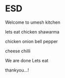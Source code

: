 # ESD


Welcome to umesh kitchen

lets eat chicken shawarma

chicken 
onion
bell pepper


cheese 
chilli


We are done
Lets eat

thankyou...!

